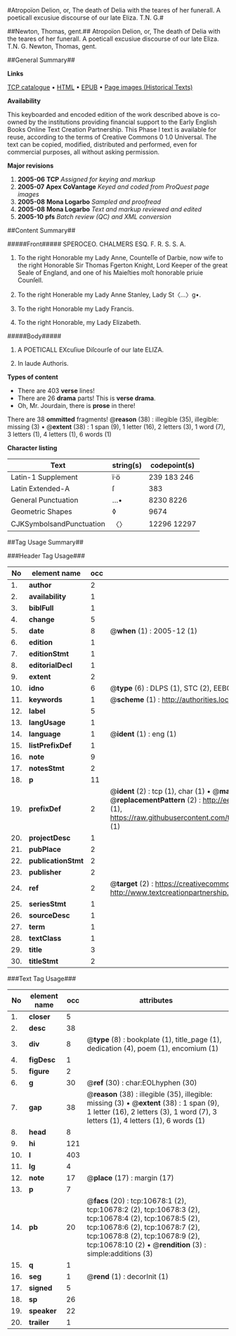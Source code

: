 #Atropoïon Delion, or, The death of Delia with the teares of her funerall. A poeticall excusiue discourse of our late Eliza. T.N. G.#

##Newton, Thomas, gent.##
Atropoïon Delion, or, The death of Delia with the teares of her funerall. A poeticall excusiue discourse of our late Eliza. T.N. G.
Newton, Thomas, gent.

##General Summary##

**Links**

[TCP catalogue](http://www.ota.ox.ac.uk/tcp/)  • 
[HTML](http://tei.it.ox.ac.uk/tcp/Texts-HTML/free/A08/A08177.html)  • 
[EPUB](http://tei.it.ox.ac.uk/tcp/Texts-EPUB/free/A08/A08177.epub) • 
[Page images (Historical Texts)](https://data.historicaltexts.jisc.ac.uk/view?pubId=eebo-99845757e&pageId=eebo-99845757e-10678-1)

**Availability**

This keyboarded and encoded edition of the
	       work described above is co-owned by the institutions
	       providing financial support to the Early English Books
	       Online Text Creation Partnership. This Phase I text is
	       available for reuse, according to the terms of Creative
	       Commons 0 1.0 Universal. The text can be copied,
	       modified, distributed and performed, even for
	       commercial purposes, all without asking permission.

**Major revisions**

1. __2005-06__ __TCP__ *Assigned for keying and markup*
1. __2005-07__ __Apex CoVantage__ *Keyed and coded from ProQuest page images*
1. __2005-08__ __Mona Logarbo__ *Sampled and proofread*
1. __2005-08__ __Mona Logarbo__ *Text and markup reviewed and edited*
1. __2005-10__ __pfs__ *Batch review (QC) and XML conversion*

##Content Summary##

#####Front#####
SPEROCEO. CHALMERS ESQ. F. R. S. S. A.
1. To the right Honorable my Lady Anne, Counteſſe of Darbie, now wife to the right Honorable Sir Thomas Fgerton Knight, Lord Keeper of the great Seale of England, and one of his Maieſties moſt honorable priuie Counſell.

1. To the right Honerable my Lady Anne Stanley, Lady St〈…〉g•.

1. To the right Honorable my Lady Francis.

1. To the right Honorable, my Lady Elizabeth.

#####Body#####

1. A POETICALL EXcuſiue Diſcourſe of our late ELIZA.

1. In laude Authoris.

**Types of content**

  * There are 403 **verse** lines!
  * There are 26 **drama** parts! This is **verse drama**.
  * Oh, Mr. Jourdain, there is **prose** in there!

There are 38 **ommitted** fragments! 
 @__reason__ (38) : illegible (35), illegible: missing (3)  •  @__extent__ (38) : 1 span (9), 1 letter (16), 2 letters (3), 1 word (7), 3 letters (1), 4 letters (1), 6 words (1)

**Character listing**


|Text|string(s)|codepoint(s)|
|---|---|---|
|Latin-1 Supplement|ï·ö|239 183 246|
|Latin Extended-A|ſ|383|
|General Punctuation|…•|8230 8226|
|Geometric Shapes|◊|9674|
|CJKSymbolsandPunctuation|〈〉|12296 12297|

##Tag Usage Summary##

###Header Tag Usage###

|No|element name|occ|attributes|
|---|---|---|---|
|1.|__author__|2||
|2.|__availability__|1||
|3.|__biblFull__|1||
|4.|__change__|5||
|5.|__date__|8| @__when__ (1) : 2005-12 (1)|
|6.|__edition__|1||
|7.|__editionStmt__|1||
|8.|__editorialDecl__|1||
|9.|__extent__|2||
|10.|__idno__|6| @__type__ (6) : DLPS (1), STC (2), EEBO-CITATION (1), PROQUEST (1), VID (1)|
|11.|__keywords__|1| @__scheme__ (1) : http://authorities.loc.gov/ (1)|
|12.|__label__|5||
|13.|__langUsage__|1||
|14.|__language__|1| @__ident__ (1) : eng (1)|
|15.|__listPrefixDef__|1||
|16.|__note__|9||
|17.|__notesStmt__|2||
|18.|__p__|11||
|19.|__prefixDef__|2| @__ident__ (2) : tcp (1), char (1)  •  @__matchPattern__ (2) : ([0-9\-]+):([0-9IVX]+) (1), (.+) (1)  •  @__replacementPattern__ (2) : http://eebo.chadwyck.com/downloadtiff?vid=$1&page=$2 (1), https://raw.githubusercontent.com/textcreationpartnership/Texts/master/tcpchars.xml#$1 (1)|
|20.|__projectDesc__|1||
|21.|__pubPlace__|2||
|22.|__publicationStmt__|2||
|23.|__publisher__|2||
|24.|__ref__|2| @__target__ (2) : https://creativecommons.org/publicdomain/zero/1.0/ (1), http://www.textcreationpartnership.org/docs/. (1)|
|25.|__seriesStmt__|1||
|26.|__sourceDesc__|1||
|27.|__term__|1||
|28.|__textClass__|1||
|29.|__title__|3||
|30.|__titleStmt__|2||


###Text Tag Usage###

|No|element name|occ|attributes|
|---|---|---|---|
|1.|__closer__|5||
|2.|__desc__|38||
|3.|__div__|8| @__type__ (8) : bookplate (1), title_page (1), dedication (4), poem (1), encomium (1)|
|4.|__figDesc__|1||
|5.|__figure__|2||
|6.|__g__|30| @__ref__ (30) : char:EOLhyphen (30)|
|7.|__gap__|38| @__reason__ (38) : illegible (35), illegible: missing (3)  •  @__extent__ (38) : 1 span (9), 1 letter (16), 2 letters (3), 1 word (7), 3 letters (1), 4 letters (1), 6 words (1)|
|8.|__head__|8||
|9.|__hi__|121||
|10.|__l__|403||
|11.|__lg__|4||
|12.|__note__|17| @__place__ (17) : margin (17)|
|13.|__p__|7||
|14.|__pb__|20| @__facs__ (20) : tcp:10678:1 (2), tcp:10678:2 (2), tcp:10678:3 (2), tcp:10678:4 (2), tcp:10678:5 (2), tcp:10678:6 (2), tcp:10678:7 (2), tcp:10678:8 (2), tcp:10678:9 (2), tcp:10678:10 (2)  •  @__rendition__ (3) : simple:additions (3)|
|15.|__q__|1||
|16.|__seg__|1| @__rend__ (1) : decorInit (1)|
|17.|__signed__|5||
|18.|__sp__|26||
|19.|__speaker__|22||
|20.|__trailer__|1||
